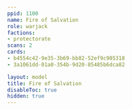 ```yaml
---
ppid: 1100
name: Fire of Salvation
role: warjack
factions:
- protectorate
scans: 2
cards:
- b4554c42-9e35-3b69-bb82-52ef9c905318
- 3a1061dd-01a0-354b-9d20-85485b6dca82

layout: model
title: Fire of Salvation
disableToc: true
hidden: true
---
```

